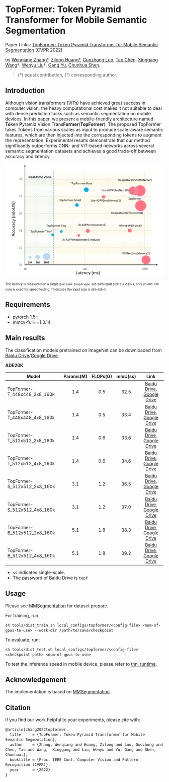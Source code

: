 # TopFormer: Token Pyramid Transformer for Mobile Semantic Segmentation

Paper Links: [TopFormer: Token Pyramid Transformer for Mobile Semantic Segmentation]() (CVPR 2022)

by [Wenqiang Zhang\*](), [Zilong Huang\*](https://speedinghzl.github.io/), [Guozhong Luo](), [Tao Chen](https://scholar.google.com.sg/citations?hl=en&user=w3OoFL0AAAAJ&view_op=list_works&sortby=pubdate), [Xinggang Wang](https://xinggangw.info/)<span>&#8224;</span>, [Wenyu Liu](http://eic.hust.edu.cn/professor/liuwenyu/)<span>&#8224;</span>, [Gang Yu](https://scholar.google.com/citations?user=BJdigYsAAAAJ&hl=zh-CN), [Chunhua Shen](https://cshen.github.io/).
>
>(\*) equal contribution, (†) corresponding author.
>

## Introduction

Although vision transformers (ViTs) have achieved great success in computer vision, the heavy computational cost makes it not suitable to deal with dense prediction tasks such as semantic segmentation on mobile devices. In this paper, we present a mobile-friendly architecture named **To**ken **P**yramid Vision Trans**Former**(**TopFormer**). The proposed TopFormer takes Tokens from various scales as input to produce scale-aware semantic features, which are then injected into the corresponding tokens to augment the representation. Experimental results demonstrate that our method significantly outperforms CNN- and ViT-based networks across several semantic segmentation datasets and achieves a good trade-off between accuracy and latency.

<div  align="center">
<img src="imgs/speed_iou.png", width=600>
</div>

<font size=1>The latency is measured on a single `Qualcomm Snapdragon 865` with input size `512×512×3`,  only an `ARM CPU` core is used for speed testing. *indicates the input size is `448×448×3`.</font>

## Requirements

- pytorch 1.5+
- mmcv-full==1.3.14


## Main results
The classification models pretrained on ImageNet can be downloaded from [Baidu Drive](https://pan.baidu.com/s/1YdrU-5Z_EtL2LiSQycRO3w)/[Google Drive](https://drive.google.com/drive/folders/1NLz3QCDbaXJ2DeGxLPUfupZZbojceDJM?usp=sharing).

**ADE20K**

Model | Params(M) | FLOPs(G) | mIoU(ss)    | Link
--- |:---:|:---:|:---:|:---: |
TopFormer-T_448x448_2x8_160k | 1.4 | 0.5 | 32.5 | [Baidu Drive](https://pan.baidu.com/s/1_Mvi1hyXXfBB4udkJlAiDA), [Google Drive](https://drive.google.com/file/d/1HsdinQHVKGzi8INJy29L48Ho1MmIeCZN/view?usp=sharing)
TopFormer-T_448x448_4x8_160k | 1.4 | 0.5 | 33.4 | [Baidu Drive](https://pan.baidu.com/s/1XU43DLbEDfer8ppA9B0GxQ), [Google Drive](https://drive.google.com/file/d/1UW6kmt5oxssxHylGaZg5CByP7xcFrOcF/view?usp=sharing)
TopFormer-T_512x512_2x8_160k | 1.4 | 0.6 | 33.6 | [Baidu Drive](https://pan.baidu.com/s/1-ElpFVrr1djpefKZlAb8GQ), [Google Drive](https://drive.google.com/file/d/11mxM2roRD-wXRYjw7YzKQVbQs2jsvYYw/view?usp=sharing)
TopFormer-T_512x512_4x8_160k | 1.4 | 0.6 | 34.6 | [Baidu Drive](https://pan.baidu.com/s/1QvhPenH1Jw4m2qB7dA-ppg), [Google Drive](https://drive.google.com/file/d/1OnS3_PwjJuNMWCKisreNxw_Lma8uR8bV/view?usp=sharing)
TopFormer-S_512x512_2x8_160k | 3.1 | 1.2 | 36.5 | [Baidu Drive](https://pan.baidu.com/s/1_lcmIShHX3q2IPvrQExfXg), [Google Drive](https://drive.google.com/file/d/16TJLt_lxJ-QvrDmYvhY_6vxRCYpyIN1n/view?usp=sharing)
TopFormer-S_512x512_4x8_160k | 3.1 | 1.2 | 37.0 | [Baidu Drive](https://pan.baidu.com/s/1zSzJWl_044P-hYCfCJRUIA), [Google Drive](https://drive.google.com/file/d/19041fMb4HuDyNhIYdW1r5612FyzpexP0/view?usp=sharing)
TopFormer-B_512x512_2x8_160k | 5.1 | 1.8 | 38.3 | [Baidu Drive](https://pan.baidu.com/s/1M0AVFE0NABsuWbgqRPVqNQ), [Google Drive](https://drive.google.com/file/d/1pYUUB4N6FVjXt1NKygtQis5WmhGECrNt/view?usp=sharing)
TopFormer-B_512x512_4x8_160k | 5.1 | 1.8 | 39.2 | [Baidu Drive](https://pan.baidu.com/s/11VQWW_qTKIyjRqyNwn9lVg), [Google Drive](https://drive.google.com/file/d/1m7CxYKWAyJzl5W3cj1vwsW4DfqAb_rqz/view?usp=sharing)
- `ss` indicates single-scale.
- The password of Baidu Drive is `topf`

## Usage
Please see [MMSegmentation](https://github.com/open-mmlab/mmsegmentation/blob/master/docs/en/dataset_prepare.md) for dataset prepare.

For training, run:
```
sh tools/dist_train.sh local_configs/topformer/<config-file> <num-of-gpus-to-use> --work-dir /path/to/save/checkpoint
```
To evaluate, run:
```
sh tools/dist_test.sh local_configs/topformer/<config-file> <checkpoint-path> <num-of-gpus-to-use>
```

To test the inference speed in mobile device, please refer to [tnn_runtime](tnn_runtime.md).

## Acknowledgement

The implementation is based on [MMSegmentation](https://github.com/open-mmlab/mmsegmentation/tree/master/configs/segformer).

## Citation

if you find our work helpful to your experiments, please cite with:
```
@article{zhang2022topformer,
  title     = {TopFormer: Token Pyramid Transformer for Mobile Semantic Segmentation},
  author    = {Zhang, Wenqiang and Huang, Zilong and Luo, Guozhong and Chen, Tao and Wang,  Xinggang and Liu, Wenyu and Yu, Gang and Shen, Chunhua.},
  booktitle = {Proc. IEEE Conf. Computer Vision and Pattern Recognition (CVPR)},
  year      = {2022}
}
```



